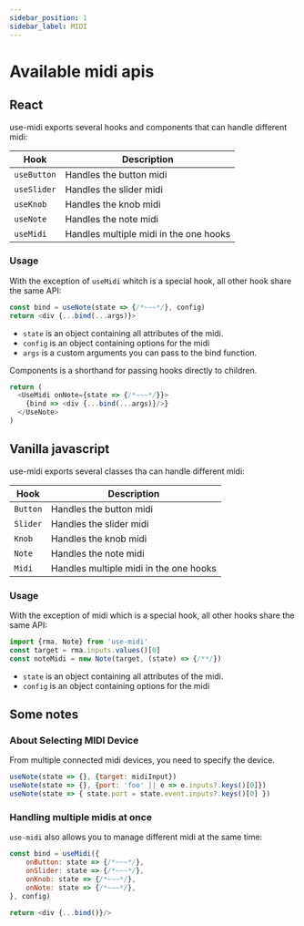 ```yaml
---
sidebar_position: 1
sidebar_label: MIDI
---
```


# Available midi apis

## React

use-midi exports several hooks and components that can handle different midi:

| Hook         | Description                                |
| ------------ | ------------------------------------------ |
| `useButton`  | Handles the button midi                    |
| `useSlider`  | Handles the slider midi                    |
| `useKnob`    | Handles the knob midi                      |
| `useNote`    | Handles the note midi                      |
| `useMidi`    | Handles multiple midi in the one hooks     |

### Usage

With the exception of `useMidi` whitch is a special hook, all other hook share the same API:

```js
const bind = useNote(state => {/*~~~*/}, config)
return <div {...bind(...args)}>
```

- `state` is an object containing all attributes of the midi.
- `config` is an object containing options for the midi
- `args` is a custom arguments you can pass to the bind function.

Components is a shorthand for passing hooks directly to children.

```js
return (
  <UseMidi onNote={state => {/*~~~*/}}>
    {bind => <div {...bind(...args)}/>}
  </UseNote>
)
```

## Vanilla javascript

use-midi exports several classes tha can handle different midi:

| Hook         | Description                                |
| ------------ | ------------------------------------------ |
| `Button`     | Handles the button midi                    |
| `Slider`     | Handles the slider midi                     |
| `Knob`       | Handles the knob midi                      |
| `Note`       | Handles the note midi                      |
| `Midi`       | Handles multiple midi in the one hooks     |

### Usage

With the exception of midi which is a special hook, all other hooks share the same API:

```js
import {rma, Note} from 'use-midi'
const target = rma.inputs.values()[0]
const noteMidi = new Note(target, (state) => {/**/})
```

- `state` is an object containing all attributes of the midi.
- `config` is an object containing options for the midi

## Some notes

### About Selecting MIDI Device

From multiple connected midi devices, you need to specify the device.

```js
useNote(state => {}, {target: midiInput})
useNote(state => {}, {port: 'foo' || e => e.inputs?.keys()[0]})
useNote(state => { state.port = state.event.inputs?.keys()[0] })
```

### Handling multiple midis at once

`use-midi` also allows you to manage different midi at the same time:

```js
const bind = useMidi({
    onButton: state => {/*~~~*/},
    onSlider: state => {/*~~~*/},
    onKnob: state => {/*~~~*/},
    onNote: state => {/*~~~*/},
}, config)

return <div {...bind()}/>
```
